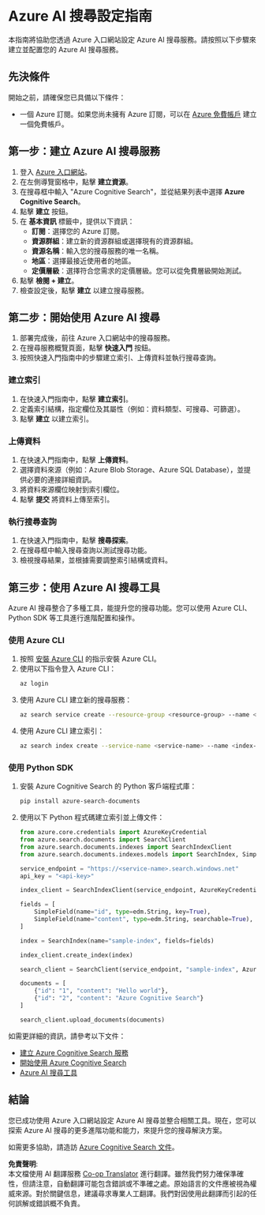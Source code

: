 <!--
CO_OP_TRANSLATOR_METADATA:
{
  "original_hash": "932a1f463f0fcf97090b93b5d0255dff",
  "translation_date": "2025-03-28T14:06:13+00:00",
  "source_file": "00-course-setup\\AzureSearch.md",
  "language_code": "tw"
}
-->
# Azure AI 搜尋設定指南

本指南將協助您透過 Azure 入口網站設定 Azure AI 搜尋服務。請按照以下步驟來建立並配置您的 Azure AI 搜尋服務。

## 先決條件

開始之前，請確保您已具備以下條件：

- 一個 Azure 訂閱。如果您尚未擁有 Azure 訂閱，可以在 [Azure 免費帳戶](https://azure.microsoft.com/free/?wt.mc_id=studentamb_258691) 建立一個免費帳戶。

## 第一步：建立 Azure AI 搜尋服務

1. 登入 [Azure 入口網站](https://portal.azure.com/?wt.mc_id=studentamb_258691)。
2. 在左側導覽窗格中，點擊 **建立資源**。
3. 在搜尋框中輸入 "Azure Cognitive Search"，並從結果列表中選擇 **Azure Cognitive Search**。
4. 點擊 **建立** 按鈕。
5. 在 **基本資訊** 標籤中，提供以下資訊：
   - **訂閱**：選擇您的 Azure 訂閱。
   - **資源群組**：建立新的資源群組或選擇現有的資源群組。
   - **資源名稱**：輸入您的搜尋服務的唯一名稱。
   - **地區**：選擇最接近使用者的地區。
   - **定價層級**：選擇符合您需求的定價層級。您可以從免費層級開始測試。
6. 點擊 **檢閱 + 建立**。
7. 檢查設定後，點擊 **建立** 以建立搜尋服務。

## 第二步：開始使用 Azure AI 搜尋

1. 部署完成後，前往 Azure 入口網站中的搜尋服務。
2. 在搜尋服務概覽頁面，點擊 **快速入門** 按鈕。
3. 按照快速入門指南中的步驟建立索引、上傳資料並執行搜尋查詢。

### 建立索引

1. 在快速入門指南中，點擊 **建立索引**。
2. 定義索引結構，指定欄位及其屬性（例如：資料類型、可搜尋、可篩選）。
3. 點擊 **建立** 以建立索引。

### 上傳資料

1. 在快速入門指南中，點擊 **上傳資料**。
2. 選擇資料來源（例如：Azure Blob Storage、Azure SQL Database），並提供必要的連接詳細資訊。
3. 將資料來源欄位映射到索引欄位。
4. 點擊 **提交** 將資料上傳至索引。

### 執行搜尋查詢

1. 在快速入門指南中，點擊 **搜尋探索**。
2. 在搜尋框中輸入搜尋查詢以測試搜尋功能。
3. 檢視搜尋結果，並根據需要調整索引結構或資料。

## 第三步：使用 Azure AI 搜尋工具

Azure AI 搜尋整合了多種工具，能提升您的搜尋功能。您可以使用 Azure CLI、Python SDK 等工具進行進階配置和操作。

### 使用 Azure CLI

1. 按照 [安裝 Azure CLI](https://learn.microsoft.com/en-us/cli/azure/install-azure-cli?wt.mc_id=studentamb_258691) 的指示安裝 Azure CLI。
2. 使用以下指令登入 Azure CLI：
   ```bash
   az login
   ```
3. 使用 Azure CLI 建立新的搜尋服務：
   ```bash
   az search service create --resource-group <resource-group> --name <service-name> --sku Free
   ```
4. 使用 Azure CLI 建立索引：
   ```bash
   az search index create --service-name <service-name> --name <index-name> --fields "field1:type, field2:type"
   ```

### 使用 Python SDK

1. 安裝 Azure Cognitive Search 的 Python 客戶端程式庫：
   ```bash
   pip install azure-search-documents
   ```
2. 使用以下 Python 程式碼建立索引並上傳文件：
   ```python
   from azure.core.credentials import AzureKeyCredential
   from azure.search.documents import SearchClient
   from azure.search.documents.indexes import SearchIndexClient
   from azure.search.documents.indexes.models import SearchIndex, SimpleField, edm

   service_endpoint = "https://<service-name>.search.windows.net"
   api_key = "<api-key>"

   index_client = SearchIndexClient(service_endpoint, AzureKeyCredential(api_key))

   fields = [
       SimpleField(name="id", type=edm.String, key=True),
       SimpleField(name="content", type=edm.String, searchable=True),
   ]

   index = SearchIndex(name="sample-index", fields=fields)

   index_client.create_index(index)

   search_client = SearchClient(service_endpoint, "sample-index", AzureKeyCredential(api_key))

   documents = [
       {"id": "1", "content": "Hello world"},
       {"id": "2", "content": "Azure Cognitive Search"}
   ]

   search_client.upload_documents(documents)
   ```

如需更詳細的資訊，請參考以下文件：

- [建立 Azure Cognitive Search 服務](https://learn.microsoft.com/en-us/azure/search/search-create-service-portal?wt.mc_id=studentamb_258691)
- [開始使用 Azure Cognitive Search](https://learn.microsoft.com/en-us/azure/search/search-get-started-portal?wt.mc_id=studentamb_258691)
- [Azure AI 搜尋工具](https://learn.microsoft.com/en-us/azure/ai-services/agents/how-to/tools/azure-ai-search?tabs=azurecli%2Cpython&pivots=code-examples?wt.mc_id=studentamb_258691)

## 結論

您已成功使用 Azure 入口網站設定 Azure AI 搜尋並整合相關工具。現在，您可以探索 Azure AI 搜尋的更多進階功能和能力，來提升您的搜尋解決方案。

如需更多協助，請造訪 [Azure Cognitive Search 文件](https://learn.microsoft.com/en-us/azure/search/?wt.mc_id=studentamb_258691)。

**免責聲明**:  
本文檔使用 AI 翻譯服務 [Co-op Translator](https://github.com/Azure/co-op-translator) 進行翻譯。雖然我們努力確保準確性，但請注意，自動翻譯可能包含錯誤或不準確之處。原始語言的文件應被視為權威來源。對於關鍵信息，建議尋求專業人工翻譯。我們對因使用此翻譯而引起的任何誤解或錯誤概不負責。